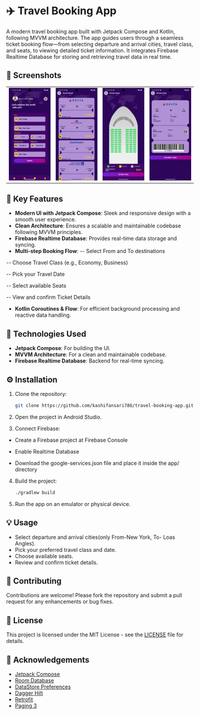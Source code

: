 # ✈️ Travel Booking App

A modern travel booking app built with Jetpack Compose and Kotlin, following MVVM architecture. The app guides users through a seamless ticket booking flow—from selecting departure and arrival cities, travel class, and seats, to viewing detailed ticket information. It integrates Firebase Realtime Database for storing and retrieving travel data in real time.

## 📸 Screenshots

<table>
  <tr>
    <td><img src="screenshots/screenshot_1.png" alt="Screenshot 1" width="200"/></td>
    <td><img src="screenshots/screenshot_2.png" alt="Screenshot 2" width="200"/></td>
    <td><img src="screenshots/screenshot_3.png" alt="Screenshot 3" width="200"/></td>
    <td><img src="screenshots/screenshot_4.png" alt="Screenshot 4" width="200"/></td>
  </tr>
</table>



## 🔑 Key Features

- **Modern UI with Jetpack Compose**: Sleek and responsive design with a smooth user experience.
- **Clean Architecture**: Ensures a scalable and maintainable codebase following MVVM principles.
- **Firebase Realtime Database**: Provides real-time data storage and syncing.
- **Multi-step Booking Flow**: 
-- Select From and To destinations

-- Choose Travel Class (e.g., Economy, Business)

-- Pick your Travel Date

-- Select available Seats

-- View and confirm Ticket Details
- **Kotlin Coroutines & Flow**: For efficient background processing and reactive data handling.


## 🧰 Technologies Used

- **Jetpack Compose**: For building the UI.
- **MVVM Architecture**: For a clean and maintainable codebase.
- **Firebase Realtime Database**: Backend for real-time syncing.



## ⚙️ Installation

1. Clone the repository:
    ```bash
    git clone https://github.com/kashifansari786/travel-booking-app.git
    ```

2. Open the project in Android Studio.

3. Connect Firebase:

- Create a Firebase project at Firebase Console

- Enable Realtime Database

- Download the google-services.json file and place it inside the app/ directory

4. Build the project:
    ```bash
    ./gradlew build
    ```

5. Run the app on an emulator or physical device.

## 💡 Usage

- Select departure and arrival cities(only From-New York, To- Loas Angles).
- Pick your preferred travel class and date.
- Choose available seats.
- Review and confirm ticket details.

## 🤝 Contributing

Contributions are welcome! Please fork the repository and submit a pull request for any enhancements or bug fixes.

## 📄 License

This project is licensed under the MIT License - see the [LICENSE](LICENSE) file for details.

## 🙏 Acknowledgements

- [Jetpack Compose](https://developer.android.com/jetpack/compose)
- [Room Database](https://developer.android.com/training/data-storage/room)
- [DataStore Preferences](https://developer.android.com/topic/libraries/architecture/datastore)
- [Dagger Hilt](https://dagger.dev/hilt/)
- [Retrofit](https://square.github.io/retrofit/)
- [Paging 3](https://developer.android.com/topic/libraries/architecture/paging/v3)
